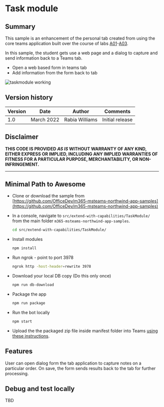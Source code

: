 # Task module

## Summary

This sample is an enhancement of the personal tab created from using the core teams application built over the course of labs [A01](../../../lab-instructions/aad/A01-begin-app.md)-[A03](../../../lab-instructions/aad/A03-after-apply-styling.md).

In this sample, the student gets use a web page and a dialog to capture and send information back to a Teams tab.

- Open a web based form in teams tab
- Add information from the form back to tab


![taskmodule working](../../../assets/taskmodule-working.gif)



## Version history

Version|Date|Author|Comments
-------|----|----|--------
1.0|March 2022|Rabia Williams|Initial release

## Disclaimer

**THIS CODE IS PROVIDED *AS IS* WITHOUT WARRANTY OF ANY KIND, EITHER EXPRESS OR IMPLIED, INCLUDING ANY IMPLIED WARRANTIES OF FITNESS FOR A PARTICULAR PURPOSE, MERCHANTABILITY, OR NON-INFRINGEMENT.**

---

## Minimal Path to Awesome

- Clone or download the sample from [https://github.com/OfficeDev/m365-msteams-northwind-app-samples](https://github.com/OfficeDev/m365-msteams-northwind-app-samples)

- In a console, navigate to `src/extend-with-capabilities/TaskModule/` from the main folder `m365-msteams-northwind-app-samples`.

    ```bash
    cd src/extend-with-capabilities/TaskModule/
    ```

- Install modules

    ```bash
    npm install
    ```

- Run ngrok - point to port 3978

    ```bash
    ngrok http -host-header=rewrite 3978
    ```
- Download your local DB copy (Do this only once)

    ```bash
    npm run db-download
    ```
- Package the app

    ```bash
    npm run package
    ```

- Run the bot locally
    ```bash
    npm start
    ```

- Upload the the packaged zip file inside manifest folder into Teams [using these instructions](https://docs.microsoft.com/en-us/microsoftteams/platform/concepts/deploy-and-publish/apps-upload).



## Features

User can open dialog form the tab application to capture notes on a particular order. 
On save, the form sends results back to the tab for further processing.

## Debug and test locally

TBD